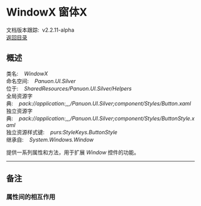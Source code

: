# WindowX 窗体X
文档版本跟踪:&nbsp;&nbsp;v2.2.11-alpha  
[返回目录](../index.md)

## 概述

类名:&nbsp;&nbsp;&nbsp;&nbsp;_WindowX_  
命名空间:&nbsp;&nbsp;&nbsp;&nbsp;_Panuon.UI.Silver_  
位于:&nbsp;&nbsp;&nbsp;&nbsp;_SharedResources/Panuon.UI.Silver/Helpers_  
全局资源字典:&nbsp;&nbsp;&nbsp;&nbsp;_pack://application:,,,/Panuon.UI.Silver;component/Styles/Button.xaml_  
独立资源字典:&nbsp;&nbsp;&nbsp;&nbsp;_pack://application:,,,/Panuon.UI.Silver;component/Styles/ButtonStyle.xaml_  
独立资源样式键:&nbsp;&nbsp;&nbsp;&nbsp;_purs:StyleKeys.ButtonStyle_  
继承自:&nbsp;&nbsp;&nbsp;&nbsp;_System.Windows.Window_  
  
提供一系列属性和方法，用于扩展 _Window_ 控件的功能。  

***

## 备注

### 属性间的相互作用
